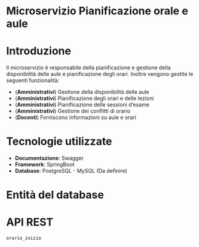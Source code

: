 # Microservizio Pianificazione orale e aule
# Introduzione
Il microservizio è responsabile della pianificazione e gestione della disponibilità delle aule e pianificazione degli orari. Inoltre vengono gestite le seguenti funzionalità:
- (**Amministrativi**) Gestione della disponibilità delle aule
- (**Amministrativi**) Pianificazione degli orari e delle lezioni
- (**Amministrativi**) Pianificazione delle sessioni d’esame
- (**Amministrativi**) Gestione dei conflitti di orario
- (**Docenti**) Forniscono informazioni su aule e orari

# Tecnologie utilizzate
- **Documentazione**: Swagger
- **Framework**: SpringBoot
- **Database**: PostgreSQL - MySQL (Da definire)

# Entità del database

# API REST
`orario_inizio`

